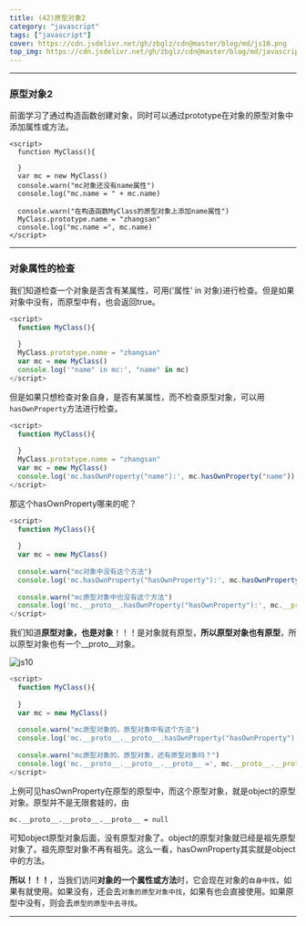 ```yaml
---
title: (42)原型对象2
category: "javascript"
tags: ["javascript"]
cover: https://cdn.jsdelivr.net/gh/zbglz/cdn@master/blog/md/js10.png
top_img: https://cdn.jsdelivr.net/gh/zbglz/cdn@master/blog/md/javascript.svg
---
```


***

### 原型对象2

前面学习了通过构造函数创建对象，同时可以通过prototype在对象的原型对象中添加属性或方法。


    <script>
      function MyClass(){
      
      }
      var mc = new MyClass()
      console.warn("mc对象还没有name属性")
      console.log("mc.name = " + mc.name)
      
      console.warn("在构造函数MyClass的原型对象上添加name属性")
      MyClass.prototype.name = "zhangsan"
      console.log("mc.name =", mc.name)
    </script>

***

### 对象属性的检查

我们知道检查一个对象是否含有某属性，可用('属性' in 对象)进行检查。但是如果对象中没有，而原型中有，也会返回true。

```js js
<script>
  function MyClass(){
  
  }
  MyClass.prototype.name = "zhangsan"
  var mc = new MyClass()
  console.log('"name" in mc:', "name" in mc)
</script>
```

但是如果只想检查对象自身，是否有某属性，而不检查原型对象，可以用`hasOwnProperty`方法进行检查。

```js js
<script>
  function MyClass(){
  
  }
  MyClass.prototype.name = "zhangsan"
  var mc = new MyClass()
  console.log('mc.hasOwnProperty("name"):', mc.hasOwnProperty("name"))
</script>
```

那这个hasOwnProperty哪来的呢？

```js js
<script>
  function MyClass(){
  
  }
  var mc = new MyClass()
  
  console.warn("mc对象中没有这个方法")
  console.log('mc.hasOwnProperty("hasOwnProperty"):', mc.hasOwnProperty("hasOwnProperty"))
  
  console.warn("mc原型对象中也没有这个方法")
  console.log('mc.__proto__.hasOwnProperty("hasOwnProperty"):', mc.__proto__.hasOwnProperty("hasOwnProperty"))
</script>
```

我们知道**原型对象，也是对象**！！！是对象就有原型，**所以原型对象也有原型**，所以原型对象也有一个\_\_proto__对象。

![js10](https://cdn.jsdelivr.net/gh/zbglz/cdn@master/blog/md/js10.png)



```js js
<script>
  function MyClass(){
  
  }
  var mc = new MyClass()
  
  console.warn("mc原型对象的，原型对象中有这个方法")
  console.log('mc.__proto__.__proto__.hasOwnProperty("hasOwnProperty"):', mc.__proto__.__proto__.hasOwnProperty("hasOwnProperty"))
  
  console.warn("mc原型对象的，原型对象，还有原型对象吗？")
  console.log('mc.__proto__.__proto__.__proto__ =', mc.__proto__.__proto__.__proto__ )
</script>
```


上例可见hasOwnProperty在原型的原型中，而这个原型对象，就是object的原型对象。原型并不是无限套娃的，由

    mc.__proto__.__proto__.__proto__ = null

可知object原型对象后面，没有原型对象了。object的原型对象就已经是祖先原型对象了。祖先原型对象不再有祖先。这么一看，hasOwnProperty其实就是object中的方法。


**所以！！！**，当我们访问**对象的一个属性或方法**时，它会现在对象的`自身中找`，如果有就使用。如果没有，还会去`对象的原型对象中找`，如果有也会直接使用。如果原型中没有，则会去`原型的原型中去寻找`。

***

